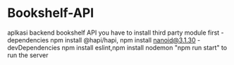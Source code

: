 # Bookshelf-API
aplkasi backend bookshelf API
you have to install third party module first -dependencies npm install @hapi/hapi, npm install nanoid@3.1.30 -devDependencies npm install eslint,npm install nodemon
"npm run start" to run the server

